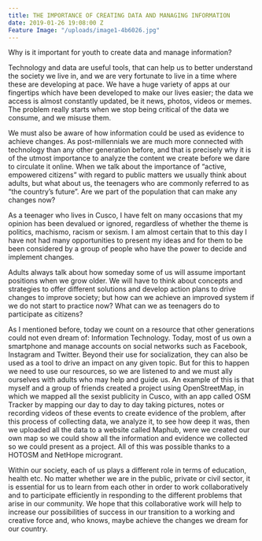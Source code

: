 ```yaml
---
title: THE IMPORTANCE OF CREATING DATA AND MANAGING INFORMATION
date: 2019-01-26 19:08:00 Z
Feature Image: "/uploads/image1-4b6026.jpg"
---
```


Why is it important for youth to create data and manage information?
 
Technology and data are useful tools, that can help us to better understand the society we live in, and we are very fortunate to live in a time where these are developing at pace. We have a huge variety of apps at our fingertips which have been developed to make our lives easier; the data we access is almost constantly updated, be it news, photos, videos or memes. The problem really starts when we stop being critical of the data we consume, and we misuse them.
 
We must also be aware of how information could be used as evidence to achieve changes. As post-millennials we are much more connected with technology than any other generation before, and that is precisely why it is of the utmost importance to analyze the content we create before we dare to circulate it online. When we talk about the importance of “active, empowered citizens” with regard to public matters we usually think about adults, but what about us, the teenagers who are commonly referred to as “the country’s future”.  Are we part of the population that can make any changes now?
 
As a teenager who lives in Cusco, I have felt on many occasions that my opinion has been devalued or ignored, regardless of whether the theme is politics, machismo, racism or sexism. I am almost certain that to this day I have not had many opportunities to present my ideas and for them to be been considered by a group of people who have the power to decide and implement changes.
 
Adults always talk about how someday some of us will assume important positions when we grow older. We will have to think about concepts and strategies to offer different solutions and develop action plans to drive changes to improve society; but how can we achieve an improved system if we do not start to practice now? What can we as teenagers do to participate as citizens?
 
As I mentioned before, today we count on a resource that other generations could not even dream of: Information Technology. Today, most of us own a smartphone and manage accounts on social networks such as Facebook, Instagram and Twitter. Beyond their use for socialization, they can also be used as a tool to drive an impact on any given topic. But for this to happen we need to use our resources, so we are listened to and we must ally ourselves with adults who may help and guide us. An example of this is that myself and a group of friends created a project using OpenStreetMap, in which we mapped all the sexist publicity in Cusco, with an app called OSM Tracker  by mapping our day to day to day taking  pictures, notes or recording  videos of these events to create evidence of the problem, after this process of collecting data, we analyze it, to see how deep it was, then we uploaded all the data to a website called Maphub, were we created our own map so we could show all the information and evidence we collected so we could present as a project. All of this was possible thanks to a HOTOSM and NetHope microgrant.
 
Within our society, each of us plays a different role in terms of education, health etc. No matter whether we are in the public, private or civil sector, it is essential for us to learn from each other in order to work collaboratively and to participate efficiently in responding to the different problems that arise in our community. We hope that this collaborative work will help to increase our possibilities of success in our transition to a working and creative force and, who knows, maybe achieve the changes we dream for our country.